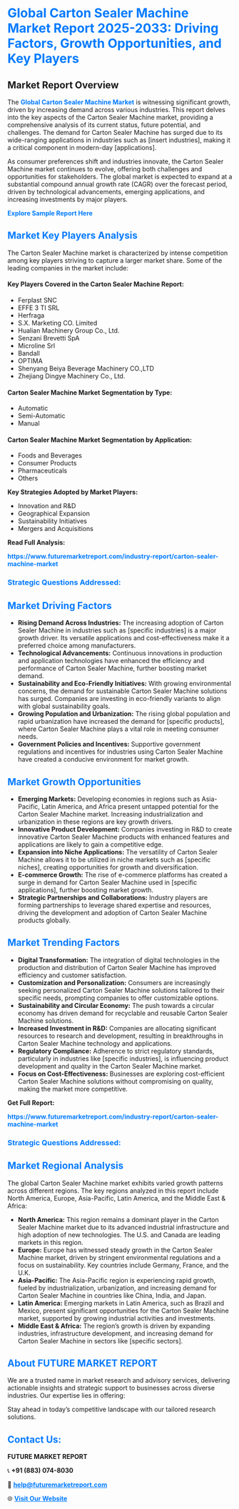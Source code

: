 <h1 style="color: #007BFF;">Global Carton Sealer Machine Market Report 2025-2033: Driving Factors, Growth Opportunities, and Key Players</h1>

<section id="overview">
<h2>Market Report Overview</h2>
<p>The <a href="https://www.futuremarketreport.com/industry-report/carton-sealer-machine-market" style="color: #007BFF; text-decoration: none;"><strong>Global Carton Sealer Machine Market</strong></a> is witnessing significant growth, driven by increasing demand across various industries. This report delves into the key aspects of the Carton Sealer Machine market, providing a comprehensive analysis of its current status, future potential, and challenges. The demand for Carton Sealer Machine has surged due to its wide-ranging applications in industries such as [insert industries], making it a critical component in modern-day [applications].</p>
<p>As consumer preferences shift and industries innovate, the Carton Sealer Machine market continues to evolve, offering both challenges and opportunities for stakeholders. The global market is expected to expand at a substantial compound annual growth rate (CAGR) over the forecast period, driven by technological advancements, emerging applications, and increasing investments by major players.</p>
</section>

<section id="overview">
<p><a href="https://www.futuremarketreport.com/request-sample/reportId=86167" style="color: #007BFF; text-decoration: none;"><strong>Explore Sample Report Here</strong></a></p>
</section>

<section id="key-players">
<h2 style="color: #007BFF;">Market Key Players Analysis</h2>
<p>The Carton Sealer Machine market is characterized by intense competition among key players striving to capture a larger market share. Some of the leading companies in the market include:</p>
<h4>Key Players Covered in the Carton Sealer Machine Report:</h4>
<ul><li>Ferplast SNC</li><li>EFFE 3 TI SRL</li><li>Herfraga</li><li>S.X. Marketing CO. Limited</li><li>Hualian Machinery Group Co., Ltd.</li><li>Senzani Brevetti SpA</li><li>Microline Srl</li><li>Bandall</li><li>OPTIMA</li><li>Shenyang Beiya Beverage Machinery CO.,LTD</li><li>Zhejiang Dingye Machinery Co., Ltd.</li></ul>
<h4>Carton Sealer Machine Market Segmentation by Type:</h4>
<ul><li>Automatic</li><li>Semi-Automatic</li><li>Manual</li></ul>

<h4>Carton Sealer Machine Market Segmentation by Application:</h4>
<ul><li>Foods and Beverages</li><li>Consumer Products</li><li>Pharmaceuticals</li><li>Others</li></ul>
<p><strong>Key Strategies Adopted by Market Players:</strong></p>
<ul>
<li>Innovation and R&D</li>
<li>Geographical Expansion</li>
<li>Sustainability Initiatives</li>
<li>Mergers and Acquisitions</li>
</ul>
</section>

<section>
<p><strong>Read Full Analysis: </strong></p><a href="https://www.futuremarketreport.com/industry-report/carton-sealer-machine-market" style="color: #007BFF; text-decoration: none;"><strong>https://www.futuremarketreport.com/industry-report/carton-sealer-machine-market</strong></a>
<h3 style="color: #007BFF;">Strategic Questions Addressed:</h3>
</section>

<section id="driving-factors">
<h2 style="color: #007BFF;">Market Driving Factors</h2>
<ul>
<li><strong>Rising Demand Across Industries:</strong> The increasing adoption of Carton Sealer Machine in industries such as [specific industries] is a major growth driver. Its versatile applications and cost-effectiveness make it a preferred choice among manufacturers.</li>
<li><strong>Technological Advancements:</strong> Continuous innovations in production and application technologies have enhanced the efficiency and performance of Carton Sealer Machine, further boosting market demand.</li>
<li><strong>Sustainability and Eco-Friendly Initiatives:</strong> With growing environmental concerns, the demand for sustainable Carton Sealer Machine solutions has surged. Companies are investing in eco-friendly variants to align with global sustainability goals.</li>
<li><strong>Growing Population and Urbanization:</strong> The rising global population and rapid urbanization have increased the demand for [specific products], where Carton Sealer Machine plays a vital role in meeting consumer needs.</li>
<li><strong>Government Policies and Incentives:</strong> Supportive government regulations and incentives for industries using Carton Sealer Machine have created a conducive environment for market growth.</li>
</ul>
</section>

<section id="growth-opportunities">
<h2 style="color: #007BFF;">Market Growth Opportunities</h2>
<ul>
<li><strong>Emerging Markets:</strong> Developing economies in regions such as Asia-Pacific, Latin America, and Africa present untapped potential for the Carton Sealer Machine market. Increasing industrialization and urbanization in these regions are key growth drivers.</li>
<li><strong>Innovative Product Development:</strong> Companies investing in R&D to create innovative Carton Sealer Machine products with enhanced features and applications are likely to gain a competitive edge.</li>
<li><strong>Expansion into Niche Applications:</strong> The versatility of Carton Sealer Machine allows it to be utilized in niche markets such as [specific niches], creating opportunities for growth and diversification.</li>
<li><strong>E-commerce Growth:</strong> The rise of e-commerce platforms has created a surge in demand for Carton Sealer Machine used in [specific applications], further boosting market growth.</li>
<li><strong>Strategic Partnerships and Collaborations:</strong> Industry players are forming partnerships to leverage shared expertise and resources, driving the development and adoption of Carton Sealer Machine products globally.</li>
</ul>
</section>

<section id="trending-factors">
<h2 style="color: #007BFF;">Market Trending Factors</h2>
<ul>
<li><strong>Digital Transformation:</strong> The integration of digital technologies in the production and distribution of Carton Sealer Machine has improved efficiency and customer satisfaction.</li>
<li><strong>Customization and Personalization:</strong> Consumers are increasingly seeking personalized Carton Sealer Machine solutions tailored to their specific needs, prompting companies to offer customizable options.</li>
<li><strong>Sustainability and Circular Economy:</strong> The push towards a circular economy has driven demand for recyclable and reusable Carton Sealer Machine solutions.</li>
<li><strong>Increased Investment in R&D:</strong> Companies are allocating significant resources to research and development, resulting in breakthroughs in Carton Sealer Machine technology and applications.</li>
<li><strong>Regulatory Compliance:</strong> Adherence to strict regulatory standards, particularly in industries like [specific industries], is influencing product development and quality in the Carton Sealer Machine market.</li>
<li><strong>Focus on Cost-Effectiveness:</strong> Businesses are exploring cost-efficient Carton Sealer Machine solutions without compromising on quality, making the market more competitive.</li>
</ul>
</section>

<section>
<p><strong>Get Full Report: </strong></p><a href="https://www.futuremarketreport.com/industry-report/carton-sealer-machine-market" style="color: #007BFF; text-decoration: none;"><strong>https://www.futuremarketreport.com/industry-report/carton-sealer-machine-market</strong></a>
<h3 style="color: #007BFF;">Strategic Questions Addressed:</h3>
</section>


<section id="regional-analysis">
<h2 style="color: #007BFF;">Market Regional Analysis</h2>
<p>The global Carton Sealer Machine market exhibits varied growth patterns across different regions. The key regions analyzed in this report include North America, Europe, Asia-Pacific, Latin America, and the Middle East & Africa:</p>
<ul>
<li><strong>North America:</strong> This region remains a dominant player in the Carton Sealer Machine market due to its advanced industrial infrastructure and high adoption of new technologies. The U.S. and Canada are leading markets in this region.</li>
<li><strong>Europe:</strong> Europe has witnessed steady growth in the Carton Sealer Machine market, driven by stringent environmental regulations and a focus on sustainability. Key countries include Germany, France, and the U.K.</li>
<li><strong>Asia-Pacific:</strong> The Asia-Pacific region is experiencing rapid growth, fueled by industrialization, urbanization, and increasing demand for Carton Sealer Machine in countries like China, India, and Japan.</li>
<li><strong>Latin America:</strong> Emerging markets in Latin America, such as Brazil and Mexico, present significant opportunities for the Carton Sealer Machine market, supported by growing industrial activities and investments.</li>
<li><strong>Middle East & Africa:</strong> The region’s growth is driven by expanding industries, infrastructure development, and increasing demand for Carton Sealer Machine in sectors like [specific sectors].</li>
</ul>
</section>

<footer>
<h2 style="color: #007BFF;">About FUTURE MARKET REPORT</h2>
<p>We are a trusted name in market research and advisory services, delivering actionable insights and strategic support to businesses across diverse industries. Our expertise lies in offering:</p>

<p>Stay ahead in today’s competitive landscape with our tailored research solutions.</p>

<h2 style="color: #007BFF;">Contact Us:</h2>
<p><strong>FUTURE MARKET REPORT</strong></p>
<p>📞 <strong>+91 (883) 074-8030</strong></p>
<p>📧 <strong><a href="mailto:help@futuremarketreport.com" style="color: #007BFF;">help@futuremarketreport.com</a></strong></p>
<p>🌐 <strong><a href="https://www.futuremarketreport.com/" style="color: #007BFF;">Visit Our Website</a></strong></p>
</footer>